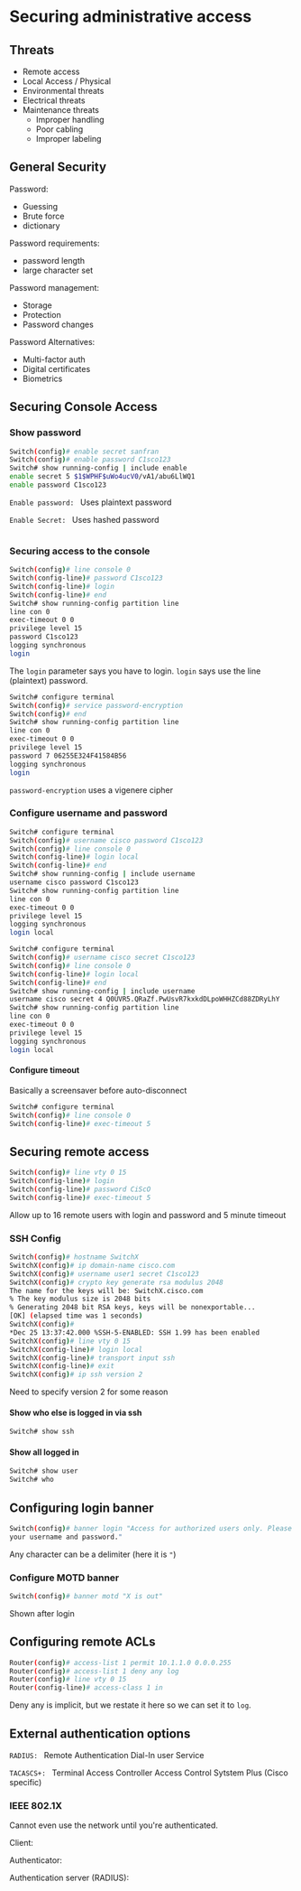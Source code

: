 # Securing administrative access

## Threats
* Remote access
* Local Access / Physical
* Environmental threats
* Electrical threats
* Maintenance threats
    * Improper handling
    * Poor cabling
    * Improper labeling


## General Security

Password:
* Guessing
* Brute force
* dictionary

Password requirements:
* password length
* large character set

Password management:
* Storage
* Protection
* Password changes

Password Alternatives:
* Multi-factor auth
* Digital certificates
* Biometrics

## Securing Console Access

### Show password
```sh
Switch(config)# enable secret sanfran  
Switch(config)# enable password C1sco123
Switch# show running-config | include enable  
enable secret 5 $1$WPHF$uWo4ucV0/vA1/abu6LlWQ1  
enable password C1sco123
```

`Enable password: ` Uses plaintext password

`Enable Secret: ` Uses hashed password

```sh

```

### Securing access to the console
```sh
Switch(config)# line console 0  
Switch(config-line)# password C1sco123  
Switch(config-line)# login  
Switch(config-line)# end  
Switch# show running-config partition line  
line con 0  
exec-timeout 0 0  
privilege level 15  
password C1sco123  
logging synchronous  
login
```
The `login` parameter says you have to login. `login` says use the line (plaintext) password.

```sh
Switch# configure terminal  
Switch(config)# service password-encryption  
Switch(config)# end  
Switch# show running-config partition line  
line con 0  
exec-timeout 0 0  
privilege level 15  
password 7 06255E324F41584B56  
logging synchronous  
login
```
`password-encryption` uses a vigenere cipher

### Configure username and password
```sh
Switch# configure terminal  
Switch(config)# username cisco password C1sco123  
Switch(config)# line console 0  
Switch(config-line)# login local  
Switch(config-line)# end  
Switch# show running-config | include username  
username cisco password C1sco123  
Switch# show running-config partition line  
line con 0  
exec-timeout 0 0  
privilege level 15  
logging synchronous  
login local
```
```sh
Switch# configure terminal  
Switch(config)# username cisco secret C1sco123  
Switch(config)# line console 0  
Switch(config-line)# login local  
Switch(config-line)# end  
Switch# show running-config | include username  
username cisco secret 4 Q0UVR5.QRaZf.PwUsvR7kxkdDLpoWHHZCd88ZDRyLhY  
Switch# show running-config partition line  
line con 0  
exec-timeout 0 0  
privilege level 15  
logging synchronous  
login local
```

#### Configure timeout

Basically a screensaver before auto-disconnect
```sh
Switch# configure terminal  
Switch(config)# line console 0  
Switch(config-line)# exec-timeout 5
```

## Securing remote access

```sh
Switch(config)# line vty 0 15  
Switch(config-line)# login  
Switch(config-line)# password CiScO
Switch(config-line)# exec-timeout 5
```
Allow up to 16 remote users with login and password and 5 minute timeout

### SSH Config
```sh
Switch(config)# hostname SwitchX  
SwitchX(config)# ip domain-name cisco.com  
SwitchX(config)# username user1 secret C1sco123  
SwitchX(config)# crypto key generate rsa modulus 2048  
The name for the keys will be: SwitchX.cisco.com  
% The key modulus size is 2048 bits  
% Generating 2048 bit RSA keys, keys will be nonexportable...  
[OK] (elapsed time was 1 seconds)  
SwitchX(config)#  
*Dec 25 13:37:42.000 %SSH-5-ENABLED: SSH 1.99 has been enabled  
SwitchX(config)# line vty 0 15  
SwitchX(config-line)# login local  
SwitchX(config-line)# transport input ssh  
SwitchX(config-line)# exit  
SwitchX(config)# ip ssh version 2
```
Need to specify version 2 for some reason

#### Show who else is logged in via ssh
```sh
Switch# show ssh
```

#### Show all logged in
```sh
Switch# show user
Switch# who
```

## Configuring login banner

```sh
Switch(config)# banner login "Access for authorized users only. Please enter
your username and password."
```
Any character can be a delimiter (here it is `"`)

### Configure MOTD banner
```sh
Switch(config)# banner motd "X is out"
```
Shown after login

## Configuring remote ACLs

```sh
Router(config)# access-list 1 permit 10.1.1.0 0.0.0.255  
Router(config)# access-list 1 deny any log  
Router(config)# line vty 0 15  
Router(config-line)# access-class 1 in
```

Deny any is implicit, but we restate it here so we can set it to `log`.

## External authentication options

`RADIUS: ` Remote Authentication Dial-In user Service

`TACASCS+: ` Terminal Access Controller Access Control Sytstem Plus (Cisco specific)

### IEEE 802.1X
Cannot even use the network until you're authenticated.

Client: 

Authenticator:

Authentication server (RADIUS):